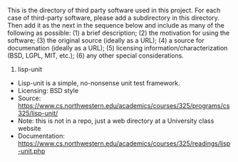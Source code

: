 This is the directory of third party software used in this project.
For each case of third-party software, please add a subdirectory in
this directory. Then add it as the next in the sequence below and
include as many of the following as possible: (1) a brief description;
(2) the motivation for using the software; (3) the original source
(ideally as a URL); (4) a source for documenation (ideally as a URL);
(5) licensing information/characterization (BSD, LGPL, MIT, etc.); (6)
any other special considerations.

1. lisp-unit
 * Lisp-unit is a simple, no-nonsense unit test framework.
 * Licensing: BSD style      
 * Source: https://www.cs.northwestern.edu/academics/courses/325/programs/cs325/lisp-unit/
 * Note: this is not in a repo, just a web directory at a University class website
 * Documentation: https://www.cs.northwestern.edu/academics/courses/325/readings/lisp-unit.php

